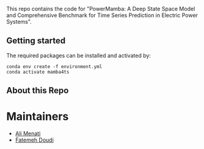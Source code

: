 This repo contains the code for "PowerMamba: A Deep State Space Model and Comprehensive Benchmark for Time Series Prediction in Electric Power Systems".

## Getting started
The required packages can be installed and activated by:
```
conda env create -f environment.yml
conda activate mamba4ts
```
## About this Repo


# Maintainers
* [Ali Menati](github.com/alimenati)
* [Fatemeh Doudi](https://fatemehdoudi.github.io/)

